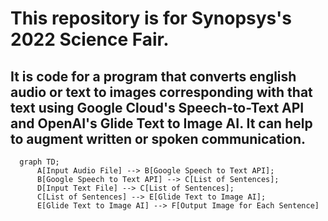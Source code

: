 # This repository is for Synopsys's 2022 Science Fair.

## It is code for a program that converts english audio or text to images corresponding with that text using Google Cloud's Speech-to-Text API and OpenAI's Glide Text to Image AI. It can help to augment written or spoken communication.

```mermaid
  graph TD;
      A[Input Audio File] --> B[Google Speech to Text API];
      B[Google Speech to Text API] --> C[List of Sentences];
      D[Input Text File] --> C[List of Sentences];
      C[List of Sentences] --> E[Glide Text to Image AI];
      E[Glide Text to Image AI] --> F[Output Image for Each Sentence]
```
